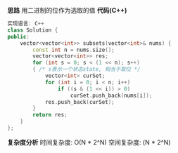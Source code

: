 **思路**
用二进制的位作为选取的值
**代码(C++)**
```C++
实现语言: C++
class Solution {
public:
    vector<vector<int>> subsets(vector<int>& nums) {
        const int n = nums.size();
        vector<vector<int>> res;
        for (int s = 0; s < (1 << n); s++)
        { /* s表示一个状态state, 相当于取位 */
            vector<int> curSet;
            for (int i = 0; i < n; i++)
                if ((s & (1 << i)) > 0)
                    curSet.push_back(nums[i]);
            res.push_back(curSet);
        }
        return res;
    }
};
```
**复杂度分析**
时间复杂度: O(N * 2^N)
空间复杂度: (N * 2^N)